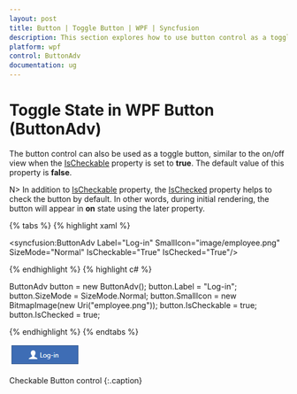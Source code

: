 ```yaml
---
layout: post
title: Button | Toggle Button | WPF | Syncfusion
description: This section explores how to use button control as a toggle button, similar to the on/off view, based on the requirement.
platform: wpf
control: ButtonAdv
documentation: ug
---
```


# Toggle State in WPF Button (ButtonAdv)

The button control can also be used as a toggle button, similar to the on/off view when the [IsCheckable](https://help.syncfusion.com/cr/wpf/Syncfusion.Windows.Tools.Controls.ButtonAdv.html#Syncfusion_Windows_Tools_Controls_ButtonAdv_IsCheckable) property is set to **true**. The default value of this property is **false**.

N> In addition to [IsCheckable](https://help.syncfusion.com/cr/wpf/Syncfusion.Windows.Tools.Controls.ButtonAdv.html#Syncfusion_Windows_Tools_Controls_ButtonAdv_IsCheckable) property, the [IsChecked](https://help.syncfusion.com/cr/wpf/Syncfusion.Windows.Tools.Controls.ButtonAdv.html#Syncfusion_Windows_Tools_Controls_ButtonAdv_IsChecked) property helps to check the button by default. In other words, during initial rendering, the button will appear in **on** state using the later property.

{% tabs %}
{% highlight xaml %}

<syncfusion:ButtonAdv Label="Log-in" SmallIcon="image/employee.png" SizeMode="Normal" IsCheckable="True" IsChecked="True"/>

{% endhighlight %}
{% highlight c# %}

ButtonAdv button = new ButtonAdv();
button.Label = "Log-in";
button.SizeMode = SizeMode.Normal;
button.SmallIcon = new BitmapImage(new Uri("employee.png"));
button.IsCheckable = true;
button.IsChecked = true;

{% endhighlight %}
{% endtabs %}

![Checkable Image](Checkable-Support_images/Checkable-Support_img1.png)

Checkable Button control
{:.caption}
